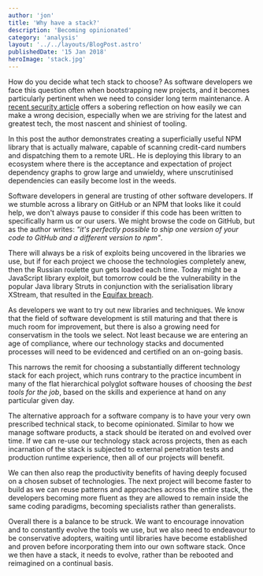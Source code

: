 ```yaml
---
author: 'jon'
title: 'Why have a stack?'
description: 'Becoming opinionated'
category: 'analysis'
layout: '../../layouts/BlogPost.astro'
publishedDate: '15 Jan 2018'
heroImage: 'stack.jpg'
---
```


How do you decide what tech stack to choose? As software developers we
face this question often when bootstrapping new projects, and it becomes
particularly pertinent when we need to consider long term maintenance. A
[recent security
article](https://hackernoon.com/im-harvesting-credit-card-numbers-and-passwords-from-your-site-here-s-how-9a8cb347c5b5)
offers a sobering reflection on how easily we can make a wrong decision,
especially when we are striving for the latest and greatest tech, the
most nascent and shiniest of tooling.

In this post the author demonstrates creating a superficially useful NPM
library that is actually malware, capable of scanning credit-card
numbers and dispatching them to a remote URL. He is deploying this
library to an ecosystem where there is the acceptance and expectation of
project dependency graphs to grow large and unwieldy, where
unscrutinised dependencies can easily become lost in the weeds.

Software developers in general are trusting of other software
developers. If we stumble across a library on GitHub or an NPM that
looks like it could help, we don't always pause to consider if this code
has been written to specifically harm us or our users. We might browse
the code on GitHub, but as the author writes: _\"it's perfectly possible
to ship one version of your code to GitHub and a different version to
npm\"_.

There will always be a risk of exploits being uncovered in the libraries
we use, but if for each project we choose the technologies completely
anew, then the Russian roulette gun gets loaded each time. Today might
be a JavaScript library exploit, but tomorrow could be the vulnerability
in the popular Java library Struts in conjunction with the serialisation
library XStream, that resulted in the [Equifax
breach](https://cynation.com/the-equifax-data-breach/).

As developers we want to try out new libraries and techniques. We know
that the field of software development is still maturing and that there
is much room for improvement, but there is also a growing need for
conservatism in the tools we select. Not least because we are entering
an age of compliance, where our technology stacks and documented
processes will need to be evidenced and certified on an on-going basis.

This narrows the remit for choosing a substantially different technology
stack for each project, which runs contrary to the practice incumbent in
many of the flat hierarchical polyglot software houses of choosing the
_best tools for the job_, based on the skills and experience at hand on
any particular given day.

The alternative approach for a software company is to have your very own
prescribed technical stack, to become opinionated. Similar to how we
manage software products, a stack should be iterated on and evolved over
time. If we can re-use our technology stack across projects, then as
each incarnation of the stack is subjected to external penetration tests
and production runtime experience, then all of our projects will
benefit.

We can then also reap the productivity benefits of having deeply focused
on a chosen subset of technologies. The next project will become faster
to build as we can reuse patterns and approaches across the entire
stack, the developers becoming more fluent as they are allowed to remain
inside the same coding paradigms, becoming specialists rather than
generalists.

Overall there is a balance to be struck. We want to encourage innovation
and to constantly evolve the tools we use, but we also need to endeavour
to be conservative adopters, waiting until libraries have become
established and proven before incorporating them into our own software
stack. Once we then have a stack, it needs to evolve, rather than be
rebooted and reimagined on a continual basis.
